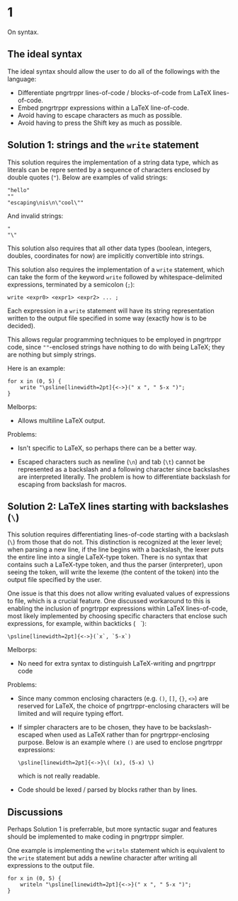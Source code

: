 # 1

On syntax.

## The ideal syntax

The ideal syntax should allow the user to do all of the followings with the language:

*	Differentiate pngrtrppr lines-of-code / blocks-of-code from LaTeX lines-of-code.
*	Embed pngrtrppr expressions within a LaTeX line-of-code.
*	Avoid having to escape characters as much as possible.
*	Avoid having to press the Shift key as much as possible.

## Solution 1: strings and the `write` statement

This solution requires the implementation of a string data type, which as literals can be repre sented by a sequence of characters enclosed by double quotes (`"`). Below are examples of valid strings:

	"hello"
	""
	"escaping\nis\n\"cool\""

And invalid strings:

	"
	"\"

This solution also requires that all other data types (boolean, integers, doubles, coordinates for now) are implicitly convertible into strings.

This solution also requires the implementation of a `write` statement, which can take the form of the keyword `write` followed by whitespace-delimited expressions, terminated by a semicolon (`;`):

	write <expr0> <expr1> <expr2> ... ;

Each expression in a `write` statement will have its string representation written to the output file specified in some way (exactly how is to be decided).

This allows regular programming techniques to be employed in pngrtrppr code, since `""`-enclosed strings have nothing to do with being LaTeX; they are nothing but simply strings.

Here is an example:

	for x in (0, 5) {
		write "\psline[linewidth=2pt]{<->}(" x ", " 5-x ")";
	}

Melborps:

*	Allows multiline LaTeX output.

Problems:

*	Isn't specific to LaTeX, so perhaps there can be a better way.

*	Escaped characters such as newline (`\n`) and tab (`\t`) cannot be represented as a backslash and a following character since backslashes are interpreted literally. The problem is how to differentiate backslash for escaping from backslash for macros.

## Solution 2: LaTeX lines starting with backslashes (`\`)

This solution requires differentiating lines-of-code starting with a backslash (`\`) from those that do not. This distinction is recognized at the lexer level; when parsing a new line, if the line begins with a backslash, the lexer puts the entire line into a single LaTeX-type token. There is no syntax that contains such a LaTeX-type token, and thus the parser (interpreter), upon seeing the token, will write the lexeme (the content of the token) into the output file specified by the user.

One issue is that this does not allow writing evaluated values of expressions to file, which is a crucial feature. One discussed workaround to this is enabling the inclusion of pngrtrppr expressions within LaTeX lines-of-code, most likely implemented by choosing specific characters that enclose such expressions, for example, within backticks (` ` `):

	\psline[linewidth=2pt]{<->}(`x`, `5-x`)

Melborps:

*	No need for extra syntax to distinguish LaTeX-writing and pngrtrppr code

Problems:

*	Since many common enclosing characters (e.g. `()`, `[]`, `{}`, `<>`) are reserved for LaTeX, the choice of pngrtrppr-enclosing characters will be limited and will require typing effort.

*	If simpler characters are to be chosen, they have to be backslash-escaped when used as LaTeX rather than for pngrtrppr-enclosing purpose. Below is an example where `()` are used to enclose pngrtrppr expressions:

		\psline[linewidth=2pt]{<->}\( (x), (5-x) \)

	which is not really readable.

*	Code should be lexed / parsed by blocks rather than by lines.

## Discussions

Perhaps Solution 1 is preferrable, but more syntactic sugar and features should be implemented to make coding in pngrtrppr simpler.

One example is implementing the `writeln` statement which is equivalent to the `write` statement but adds a newline character after writing all expressions to the output file.

	for x in (0, 5) {
		writeln "\psline[linewidth=2pt]{<->}(" x ", " 5-x ")";
	}
